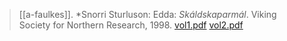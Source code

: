 > [[a-faulkes]]. *Snorri Sturluson: Edda: *Skáldskaparmál*. Viking Society for Northern Research, 1998. [vol1.pdf](a-faulkes1998-1.pdf) [vol2.pdf](a-faulkes1998-2.pdf)